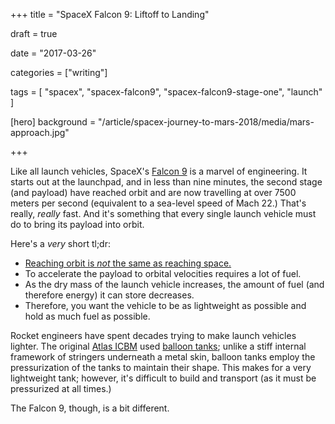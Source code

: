 +++
title = "SpaceX Falcon 9: Liftoff to Landing"

draft = true

date = "2017-03-26"

categories = ["writing"]

tags = [
     "spacex",
     "spacex-falcon9",
     "spacex-falcon9-stage-one",
     "launch"
     ]

[hero]
background = "/article/spacex-journey-to-mars-2018/media/mars-approach.jpg"

+++

Like all launch vehicles, SpaceX's [Falcon 9](/tags/spacex-falcon9) is
a marvel of engineering. It starts out at the launchpad, and in less
than nine minutes, the second stage (and payload) have reached orbit
and are now travelling at over 7500 meters per second (equivalent to a
sea-level speed of Mach 22.) That's really, _really_ fast. And it's
something that every single launch vehicle must do to bring its
payload into orbit.

Here's a _very_ short tl;dr:

* [Reaching orbit is _not_ the same as reaching space.](https://what-if.xkcd.com/58/)
* To accelerate the payload to orbital velocities requires a lot of fuel.
* As the dry mass of the launch vehicle increases, the amount of fuel
  (and therefore energy) it can store decreases.
* Therefore, you want the vehicle to be as lightweight as possible and
  hold as much fuel as possible.

Rocket engineers have spent decades trying to make launch vehicles
lighter. The original
[Atlas ICBM](https://en.wikipedia.org/wiki/SM-65_Atlas) used
[balloon tanks](https://en.wikipedia.org/wiki/Balloon_tank); unlike a
stiff internal framework of stringers underneath a metal skin, balloon
tanks employ the pressurization of the tanks to maintain their
shape. This makes for a very lightweight tank; however, it's difficult
to build and transport (as it must be pressurized at all times.)

The Falcon 9, though, is a bit different. 

<!--more-->
